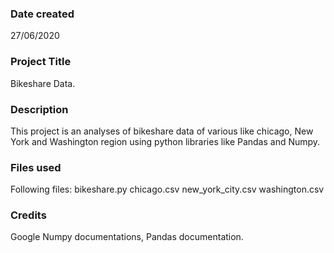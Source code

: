 ### Date created
27/06/2020

### Project Title
Bikeshare Data.

### Description
This project is an analyses of bikeshare data of various like chicago, New York and Washington region using python libraries like Pandas and Numpy. 

### Files used
Following files:
bikeshare.py
chicago.csv
new_york_city.csv
washington.csv

### Credits
Google Numpy documentations,
Pandas documentation.

